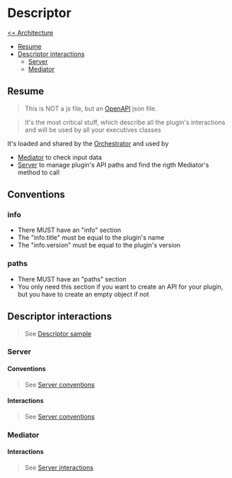 # Descriptor

[<= Architecture](./architecture.md)

* [Resume](#resume)
* [Descriptor interactions](#descriptor-interactions)
  * [Server](#server)
  * [Mediator](#mediator)

## Resume

> This is NOT a js file, but an [OpenAPI](https://swagger.io/specification/) json file.

> It's the most critical stuff, which describe all the plugin's interactions and will be used by all your executives classes

It's loaded and shared by the [Orchestrator](./Orchestrator.md) and used by
* [Mediator](./Mediator.md) to check input data
* [Server](./Server.md) to manage plugin's API paths and find the rigth Mediator's method to call

## Conventions

### info

  * There MUST have an "info" section
  * The "info.title" must be equal to the plugin's name
  * The "info.version" must be equal to the plugin's version

### paths

  * There MUST have an "paths" section
  * You only need this section if you want to create an API for your plugin, but you have to create an empty object if not

## Descriptor interactions

> See [Descriptor sample](./Descriptor.json)

### Server

#### Conventions

> See [Server conventions](./Server.md#conventions)

#### Interactions

> See [Server conventions](./Server.md#descriptor-interactions)

### Mediator

#### Interactions

> See [Server interactions](./Mediator.md#descriptor-interactions)
